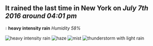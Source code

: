 ## It rained the last time in New York on *July 7th 2016 around 04:01 pm*
💧  **heavy intensity rain** *Humidity 58%*

![heavy intensity rain](http://openweathermap.org/img/w/10d.png) ![haze](http://openweathermap.org/img/w/50d.png) ![mist](http://openweathermap.org/img/w/50d.png) ![thunderstorm with light rain](http://openweathermap.org/img/w/11d.png)
